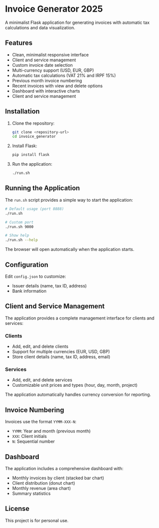 # Invoice Generator 2025

A minimalist Flask application for generating invoices with automatic tax calculations and data visualization.

## Features

- Clean, minimalist responsive interface
- Client and service management
- Custom invoice date selection
- Multi-currency support (USD, EUR, GBP)
- Automatic tax calculations (VAT 21% and IRPF 15%)
- Previous month invoice numbering
- Recent invoices with view and delete options
- Dashboard with interactive charts
- Client and service management

## Installation

1. Clone the repository:
   ```bash
   git clone <repository-url>
   cd invoice_generator
   ```

2. Install Flask:
   ```bash
   pip install flask
   ```

3. Run the application:
   ```bash
   ./run.sh
   ```

## Running the Application

The `run.sh` script provides a simple way to start the application:

```bash
# Default usage (port 8888)
./run.sh

# Custom port
./run.sh 9000

# Show help
./run.sh --help
```

The browser will open automatically when the application starts.

## Configuration

Edit `config.json` to customize:

- Issuer details (name, tax ID, address)
- Bank information

## Client and Service Management

The application provides a complete management interface for clients and services:

### Clients
- Add, edit, and delete clients
- Support for multiple currencies (EUR, USD, GBP)
- Store client details (name, tax ID, address, email)

### Services
- Add, edit, and delete services
- Customizable unit prices and types (hour, day, month, project)

The application automatically handles currency conversion for reporting.

## Invoice Numbering

Invoices use the format `YYMM-XXX-N`:
- `YYMM`: Year and month (previous month)
- `XXX`: Client initials
- `N`: Sequential number

## Dashboard

The application includes a comprehensive dashboard with:
- Monthly invoices by client (stacked bar chart)
- Client distribution (donut chart)
- Monthly revenue (area chart)
- Summary statistics

## License

This project is for personal use.
